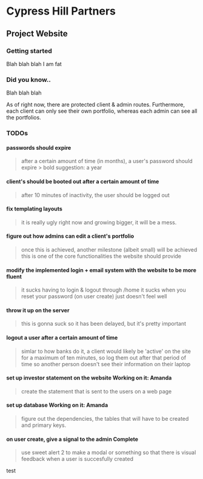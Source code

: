 # Cypress Hill Partners
## Project Website

### Getting started
Blah blah blah I am fat

### Did you know..
Blah blah blah

As of right now, there are protected client & admin routes. Furthermore, each client can only see their own portfolio, whereas 
each admin can see all the portfolios.

### TODOs

#### passwords should expire
  > after a certain amount of time (in months), a user's password should expire
        > bold suggestion: a year
  
#### client's should be booted out after a certain amount of time
  > after 10 minutes of inactivity, the user should be logged out
  
#### fix templating layouts
  > it is really ugly right now and growing bigger, it will be a mess.
  
#### figure out how admins can edit a client's portfolio
  > once this is achieved, another milestone (albeit small) will be achieved
    this is one of the core functionalities the website should provide
    
#### modify the implemented login + email system with the website to be more fluent
  > it sucks having to login & logout through /home
  > it sucks when you reset your password (on user create)
    just doesn't feel well
    
#### throw it up on the server
  > this is gonna suck so it has been delayed, but it's pretty important
  
#### logout a user after a certain amount of time
  > simlar to how banks do it, a client would likely be 'active' on the site for a maximum of ten minutes,
    so log them out after that period of time so another person doesn't see their information on their laptop
  
#### set up investor statement on the website               Working on it: Amanda
  > create the statement that is sent to the users on a web page
  
#### set up database                                        Working on it: Amanda
  > figure out the dependencies, the tables that will have to be created and primary keys.
  
  
  
  
  
#### on user create, give a signal to the admin             Complete
  > use sweet alert 2 to make a modal or something so that there is visual feedback when a user is succesfully created

test                                                            
